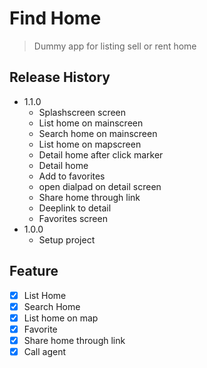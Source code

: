 # Find Home
> Dummy app for listing sell or rent home 

## Release History

* 1.1.0
    * Splashscreen screen
    * List home on mainscreen
    * Search home on mainscreen
    * List home on mapscreen
    * Detail home after click marker
    * Detail home 
    * Add to favorites
    * open dialpad on detail screen
    * Share home through link
    * Deeplink to detail
    * Favorites screen
* 1.0.0
    * Setup project
    
 ## Feature
 - [x] List Home
 - [x] Search Home
 - [x] List home on map
 - [x] Favorite 
 - [x] Share home through link
 - [x] Call agent